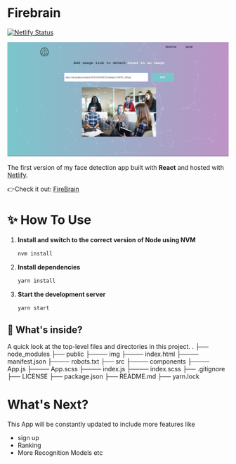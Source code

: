 # Firebrain
[![Netlify Status](https://api.netlify.com/api/v1/badges/81cb545a-aee0-4385-bf83-55b917c2f054/deploy-status)](https://app.netlify.com/sites/firebrain/deploys)

![Screenshot](public/img/firebrain2.png)

The first version of my face detection app built with **React** and hosted with [Netlify](https://www.netlify.com/).

👉Check it out: [FireBrain](https://firebrain.netlify.com/)

# ✨ How To Use
1. **Install and switch to the correct version of Node using NVM**

   ```sh
   nvm install
   ```
2. **Install dependencies**

   ```sh
   yarn install
   ```
3. **Start the development server**

   ```sh
   yarn start
   ```
## 🧐 What's inside?

A quick look at the top-level files and directories in this project.
    .
    ├── node_modules
    ├── public
    ├──── img
    ├──── index.html
    ├──── manifest.json
    ├──── robots.txt
    ├── src
    ├──── components
    ├──── App.js
    ├──── App.scss
    ├──── index.js
    ├──── index.scss
    ├── .gitignore
    ├── LICENSE
    ├── package.json
    ├── README.md
    ├── yarn.lock

# What's Next?
This App will be constantly updated to include more features like
* sign up
* Ranking
* More Recognition Models etc